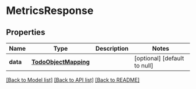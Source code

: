 # MetricsResponse

## Properties
Name | Type | Description | Notes
------------ | ------------- | ------------- | -------------
**data** | [**TodoObjectMapping**](TODO_OBJECT_MAPPING.md) |  | [optional] [default to null]

[[Back to Model list]](../README.md#documentation-for-models) [[Back to API list]](../README.md#documentation-for-api-endpoints) [[Back to README]](../README.md)


